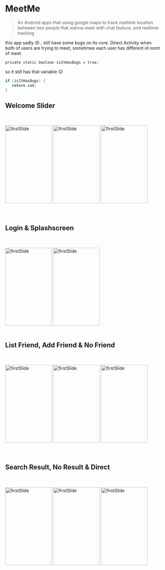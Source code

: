 # MeetMe
> An Android apps that using google maps to track realtime location between two people that wanna meet with chat feature, and realtime tracking


this app sadly :cry: , still have some bugs on its core. Direct Activity when both of users are trying to meet, sometimes each user has different id room of meet.

`private static boolean isItHasBugs = true;`

so it still has that variable :disappointed_relieved:

```java
if (isItHasBugs) {
   return sad;
}
```

## Welcome Slider

<br>
<br>
<img src="https://github.com/aladhims/MeetMe/blob/master/Screenshots/slide1.jpg" width="150" height="250" alt="firstSlide" margin-right="10px">
<img src="https://github.com/aladhims/MeetMe/blob/master/Screenshots/slide2.jpg" width="150" height="250" alt="firstSlide" margin-right="10px">
<img src="https://github.com/aladhims/MeetMe/blob/master/Screenshots/slide3.jpg" width="150" height="250" alt="firstSlide" margin-right="10px">

<br>
<br>
<br>

## Login & Splashscreen
<br>
<br>
<img src="https://github.com/aladhims/MeetMe/blob/master/Screenshots/login.jpg" width="150" height="250" alt="firstSlide" margin-right="10px">
<img src="https://github.com/aladhims/MeetMe/blob/master/Screenshots/splashscreen.jpg" width="150" height="250" alt="firstSlide" margin-right="10px">
<br>
<br>

## List Friend, Add Friend & No Friend
<br>
<br>
<img src="https://github.com/aladhims/MeetMe/blob/master/Screenshots/listfriend.jpg" width="150" height="250" alt="firstSlide" margin-right="10px">
<img src="https://github.com/aladhims/MeetMe/blob/master/Screenshots/addfriend.jpg" width="150" height="250" alt="firstSlide" margin-right="10px">
<img src="https://github.com/aladhims/MeetMe/blob/master/Screenshots/nofriend.jpg" width="150" height="250" alt="firstSlide" margin-right="10px">

<br>
<br>
<br>

## Search Result, No Result & Direct
<br>
<br>
<img src="https://github.com/aladhims/MeetMe/blob/master/Screenshots/findresult.jpg" width="150" height="250" alt="firstSlide" margin-right="10px">
<img src="https://github.com/aladhims/MeetMe/blob/master/Screenshots/noresult.jpg" width="150" height="250" alt="firstSlide" margin-right="10px">
<img src="https://github.com/aladhims/MeetMe/blob/master/Screenshots/direct.jpg" width="150" height="250" alt="firstSlide" margin-right="10px">
